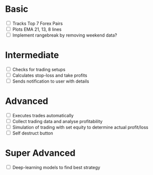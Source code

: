 <H1>Basic</H1> 
    <input type="checkbox">
    <label> Tracks Top 7 Forex Pairs</label><br>
    <input type="checkbox">
    <label> Plots EMA 21, 13, 8 lines</label><br>
    <input type="checkbox">
    <label> Implement rangebreak by removing weekend data?</label><br>
<H1>Intermediate</H1>
    <input type="checkbox">
    <label> Checks for trading setups</label><br>
    <input type="checkbox">
    <label> Calculates stop-loss and take profits</label><br>
    <input type="checkbox">
    <label> Sends notification to user with details</label><br>
<H1>Advanced</H1>
    <input type="checkbox">
    <label> Executes trades automatically</label><br>
    <input type="checkbox">
    <label> Collect trading data and analyse profitability</label><br>
    <input type="checkbox">
    <label> Simulation of trading with set equity to determine actual profit/loss</label><br>
    <input type="checkbox">
    <label> Self destruct button</label><br>
<H1>Super Advanced</H1>
    <input type="checkbox">
    <label> Deep-learning models to find best strategy</label><br>